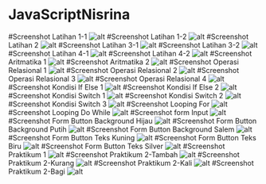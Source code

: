 # JavaScriptNisrina
#Screenshot Latihan 1-1
![alt](https://github.com/Ardananisrina/JavaScriptNisrina/blob/master/Latihan1-1.png?raw=true)
#Screenshot Latihan 1-2
![alt](https://github.com/Ardananisrina/JavaScriptNisrina/blob/master/Latihan1-2.png?raw=true)
#Screenshot Latihan 2
![alt](https://github.com/Ardananisrina/JavaScriptNisrina/blob/master/Latihan2.png?raw=true)
#Screenshot Latihan 3-1
![alt](https://github.com/Ardananisrina/JavaScriptNisrina/blob/master/Latihan3-1.png?raw=true)
#Screenshot Latihan 3-2
![alt](https://github.com/Ardananisrina/JavaScriptNisrina/blob/master/Latihan3-2.png?raw=true)
#Screenshot Latihan 4-1
![alt](https://github.com/Ardananisrina/JavaScriptNisrina/blob/master/Latihan4-1.png?raw=true)
#Screenshot Latihan 4-2
![alt](https://github.com/Ardananisrina/JavaScriptNisrina/blob/master/Latihan4-2.png?raw=true)
#Screenshot Aritmatika 1
![alt](https://github.com/Ardananisrina/JavaScriptNisrina/blob/master/Aritmatika1.png?raw=true)
#Screenshot Aritmatika 2
![alt](https://github.com/Ardananisrina/JavaScriptNisrina/blob/master/Aritmatika2.png?raw=true)
#Screenshot Operasi Relasional 1
![alt](https://github.com/Ardananisrina/JavaScriptNisrina/blob/master/Operasirelasional.png?raw=true)
#Screenshot Operasi Relasional 2
![alt](https://github.com/Ardananisrina/JavaScriptNisrina/blob/master/Operasirelasional2.png?raw=true)
#Screenshot Operasi Relasional 3
![alt](https://github.com/Ardananisrina/JavaScriptNisrina/blob/master/Operasirelasional3.png?raw=true)
#Screenshot Operasi Relasional 4
![alt](https://github.com/Ardananisrina/JavaScriptNisrina/blob/master/Operasirelasional4.png?raw=true)
#Screenshot Kondisi If Else 1
![alt](https://github.com/Ardananisrina/JavaScriptNisrina/blob/master/KondisiIfElse1.png?raw=true)
#Screenshot Kondisi If Else 2
![alt](https://github.com/Ardananisrina/JavaScriptNisrina/blob/master/KondisiIfElse2.png?raw=true)
#Screenshot Kondisi Switch 1
![alt](https://github.com/Ardananisrina/JavaScriptNisrina/blob/master/KondisiSwitch1.png?raw=true)
#Screenshot Kondisi Switch 2
![alt](https://github.com/Ardananisrina/JavaScriptNisrina/blob/master/KondisiSwitch2.png?raw=true)
#Screenshot Kondisi Switch 3
![alt](https://github.com/Ardananisrina/JavaScriptNisrina/blob/master/KondisiSwitch3.png?raw=true)
#Screenshot Looping For
![alt](https://github.com/Ardananisrina/JavaScriptNisrina/blob/master/LoopingFor.png?raw=true)
#Screenshot Looping Do While
![alt](https://github.com/Ardananisrina/JavaScriptNisrina/blob/master/LoopingDoWhile.png?raw=true)
#Screenshot form Input
![alt](https://github.com/Ardananisrina/JavaScriptNisrina/blob/master/FormInput.png?raw=true)
#Screenshot Form Button Background Hijau
![alt](https://github.com/Ardananisrina/JavaScriptNisrina/blob/master/FormButtonBackgroundHijau.png?raw=true)
#Screenshot Form Button Background Putih
![alt](https://github.com/Ardananisrina/JavaScriptNisrina/blob/master/FormButtonBackgroundPutih.png?raw=true)
#Screenshot Form Button Background Salem
![alt](https://github.com/Ardananisrina/JavaScriptNisrina/blob/master/FormButtonBackgroundSalem.png?raw=true)
#Screenshot Form Button Teks Kuning
![alt](https://github.com/Ardananisrina/JavaScriptNisrina/blob/master/FormButtonTeksKuning.png?raw=true)
#Screenshot Form Button Teks Biru
![alt](https://github.com/Ardananisrina/JavaScriptNisrina/blob/master/FormButtonTeksBiru.png?raw=true)
#Screenshot Form Button Teks Silver
![alt](https://github.com/Ardananisrina/JavaScriptNisrina/blob/master/FormButtonTeksSilver.png?raw=true)
#Screenshot Praktikum 1
![alt](https://github.com/Ardananisrina/JavaScriptNisrina/blob/master/Praktikum1.png?raw=true)
#Screenshot Praktikum 2-Tambah
![alt](https://github.com/Ardananisrina/JavaScriptNisrina/blob/master/Praktikum2-Tambah.png?raw=true)
#Screenshot Praktikum 2-Kurang
![alt](https://github.com/Ardananisrina/JavaScriptNisrina/blob/master/Praktikum2-Kurang.png?raw=true)
#Screenshot Praktikum 2-Kali
![alt](https://github.com/Ardananisrina/JavaScriptNisrina/blob/master/Praktikum2-Kali.png?raw=true)
#Screenshot Praktikum 2-Bagi
![alt](https://github.com/Ardananisrina/JavaScriptNisrina/blob/master/Praktikum2-Bagi.png?raw=true)
